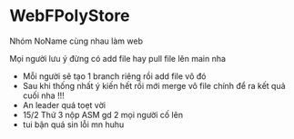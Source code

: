 # WebFPolyStore
Nhóm NoName cùng nhau làm web

Mọi người lưu ý đừng có add file hay pull file lên main nha 
- Mỗi người sẽ tạo 1 branch riêng rồi add file vô đó 
- Sau khi thống nhất ý kiến hết rồi mới merge vô file chính để ra kết quả cuối nha !!!
- An leader quá toẹt vời
- 15/2 Thứ 3 nộp ASM gd 2 mọi người cố lên
- tui bận quá sin lỗi mn huhu

